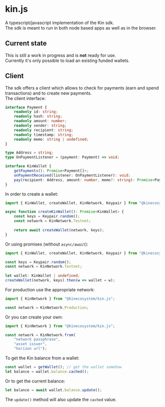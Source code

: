 # kin.js

A typescript/javascript implementation of the Kin sdk.  
The sdk is meant to run in both node based apps as well as in the browser.

## Current state
This is still a work in progress and is **not** ready for use.  
Currently it's only possible to load an existing funded wallets.

## Client
The sdk offers a client which allows to check for payments (earn and spend transactions) and 
to create new payments.  
The client interface:
```typescript
interface Payment {
	readonly id: string;
	readonly hash: string;
	readonly amount: number;
	readonly sender: string;
	readonly recipient: string;
	readonly timestamp: string;
	readonly memo: string | undefined;
}

type Address = string;
type OnPaymentListener = (payment: Payment) => void;

interface KinWallet {
	getPayments(): Promise<Payment[]>;
	onPaymentReceived(listener: OnPaymentListener): void;
	pay(recipient: Address, amount: number, memo?: string): Promise<Payment>;
}
```

In order to create a wallet:
```typescript
import { KinWallet, createWallet, KinNetwork, Keypair } from "@kinecosystem/kin.js";

async function createKinWallet(): Promise<KinWallet> {
	const keys = Keypair.random();
	const network = KinNetwork.Testnet;
	
	return await createWallet(network, keys);
}
```

Or using promises (without `async/await`):
```typescript
import { KinWallet, createWallet, KinNetwork, Keypair } from "@kinecosystem/kin.js";

const keys = Keypair.random();
const network = KinNetwork.Testnet;
	
let wallet: KinWallet | undefined;
createWallet(network, keys).then(w => wallet = w);
```

For production use the appropriate network:
```typescript
import { KinNetwork } from "@kinecosystem/kin.js";

const network = KinNetwork.Production;
```

Or you can create your own:
```typescript
import { KinNetwork } from "@kinecosystem/kin.js";

const network = KinNetwork.from(
	"network passphrase",
	"asset issuer",
	"horizon url");
```

To get the Kin balance from a wallet:
```typescript
const wallet = getWallet(); // get the wallet somehow
let balance = wallet.balance.cached();
```

Or to get the current balance:
```typescript
let balance = await wallet.balance.update();
```
The `update()` method will also update the `cached` value.
